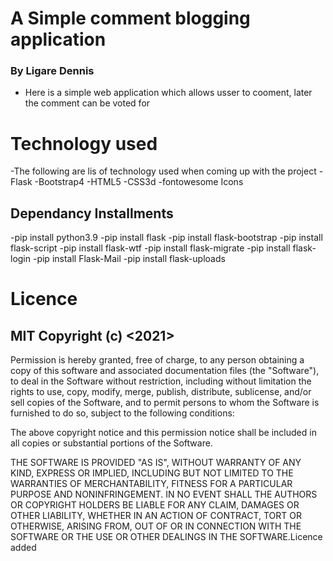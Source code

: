 # A Simple comment blogging application
### By Ligare Dennis
- Here is a simple web application which allows usser to cooment, later the  comment can be voted for 

# Technology used
-The following are lis of technology used when coming up with the project
   -Flask 
   -Bootstrap4
   -HTML5
   -CSS3d 
   -fontowesome Icons


## Dependancy Installments

-pip install python3.9
-pip install flask
-pip install flask-bootstrap
-pip install flask-script
-pip install flask-wtf
-pip install flask-migrate
-pip install flask-login
-pip install Flask-Mail
-pip install flask-uploads

# Licence
## MIT Copyright (c) <2021> <Ligare Dennis>

Permission is hereby granted, free of charge, to any person obtaining a copy
of this software and associated documentation files (the "Software"), to deal
in the Software without restriction, including without limitation the rights
to use, copy, modify, merge, publish, distribute, sublicense, and/or sell
copies of the Software, and to permit persons to whom the Software is
furnished to do so, subject to the following conditions:

The above copyright notice and this permission notice shall be included in all
copies or substantial portions of the Software.

THE SOFTWARE IS PROVIDED "AS IS", WITHOUT WARRANTY OF ANY KIND, EXPRESS OR
IMPLIED, INCLUDING BUT NOT LIMITED TO THE WARRANTIES OF MERCHANTABILITY,
FITNESS FOR A PARTICULAR PURPOSE AND NONINFRINGEMENT. IN NO EVENT SHALL THE
AUTHORS OR COPYRIGHT HOLDERS BE LIABLE FOR ANY CLAIM, DAMAGES OR OTHER
LIABILITY, WHETHER IN AN ACTION OF CONTRACT, TORT OR OTHERWISE, ARISING FROM,
OUT OF OR IN CONNECTION WITH THE SOFTWARE OR THE USE OR OTHER DEALINGS IN THE
SOFTWARE.Licence added

